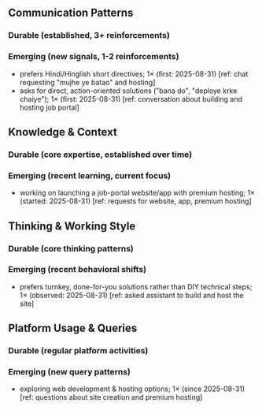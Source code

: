 ## Communication Patterns
### Durable (established, 3+ reinforcements)

### Emerging (new signals, 1-2 reinforcements)
- prefers Hindi/Hinglish short directives; 1× (first: 2025-08-31) [ref: chat requesting "mujhe ye batao" and hosting]
- asks for direct, action-oriented solutions ("bana do", "deploye krke chaiye"); 1× (first: 2025-08-31) [ref: conversation about building and hosting job portal]

## Knowledge & Context
### Durable (core expertise, established over time)

### Emerging (recent learning, current focus)
- working on launching a job-portal website/app with premium hosting; 1× (started: 2025-08-31) [ref: requests for website, app, premium hosting]

## Thinking & Working Style
### Durable (core thinking patterns)

### Emerging (recent behavioral shifts)
- prefers turnkey, done-for-you solutions rather than DIY technical steps; 1× (observed: 2025-08-31) [ref: asked assistant to build and host the site]

## Platform Usage & Queries
### Durable (regular platform activities)

### Emerging (new query patterns)
- exploring web development & hosting options; 1× (since 2025-08-31) [ref: questions about site creation and premium hosting]